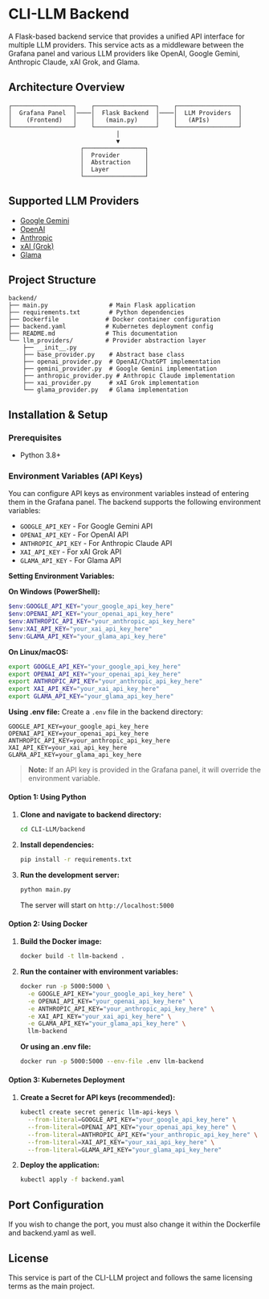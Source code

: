 # CLI-LLM Backend

A Flask-based backend service that provides a unified API interface for multiple LLM providers. This service acts as a middleware between the Grafana panel and various LLM providers like OpenAI, Google Gemini, Anthropic Claude, xAI Grok, and Glama.

## Architecture Overview

```
┌─────────────────┐    ┌─────────────────┐    ┌─────────────────┐
│  Grafana Panel  │────│  Flask Backend  │────│  LLM Providers  │
│    (Frontend)   │    │   (main.py)     │    │   (APIs)        │
└─────────────────┘    └─────────────────┘    └─────────────────┘
                              │
                              ▼
                    ┌─────────────────┐
                    │  Provider       │
                    │  Abstraction    │
                    │  Layer          │
                    └─────────────────┘
```

## Supported LLM Providers

- [Google Gemini](https://ai.google.dev/gemini-api/docs)
- [OpenAI](https://openai.com/api/)
- [Anthropic](https://www.anthropic.com/api)
- [xAI (Grok)](https://x.ai/api)
- [Glama](https://glama.ai/gateway/docs/api)


## Project Structure

```
backend/
├── main.py                 # Main Flask application
├── requirements.txt        # Python dependencies
├── Dockerfile             # Docker container configuration
├── backend.yaml           # Kubernetes deployment config
├── README.md              # This documentation
└── llm_providers/         # Provider abstraction layer
    ├── __init__.py
    ├── base_provider.py    # Abstract base class
    ├── openai_provider.py  # OpenAI/ChatGPT implementation
    ├── gemini_provider.py  # Google Gemini implementation
    ├── anthropic_provider.py # Anthropic Claude implementation
    ├── xai_provider.py     # xAI Grok implementation
    └── glama_provider.py   # Glama implementation
```

## Installation & Setup

### Prerequisites

- Python 3.8+

### Environment Variables (API Keys)

You can configure API keys as environment variables instead of entering them in the Grafana panel. The backend supports the following environment variables:

- `GOOGLE_API_KEY` - For Google Gemini API
- `OPENAI_API_KEY` - For OpenAI API  
- `ANTHROPIC_API_KEY` - For Anthropic Claude API
- `XAI_API_KEY` - For xAI Grok API
- `GLAMA_API_KEY` - For Glama API

**Setting Environment Variables:**

**On Windows (PowerShell):**
```powershell
$env:GOOGLE_API_KEY="your_google_api_key_here"
$env:OPENAI_API_KEY="your_openai_api_key_here"
$env:ANTHROPIC_API_KEY="your_anthropic_api_key_here"
$env:XAI_API_KEY="your_xai_api_key_here"
$env:GLAMA_API_KEY="your_glama_api_key_here"
```

**On Linux/macOS:**
```bash
export GOOGLE_API_KEY="your_google_api_key_here"
export OPENAI_API_KEY="your_openai_api_key_here"
export ANTHROPIC_API_KEY="your_anthropic_api_key_here"
export XAI_API_KEY="your_xai_api_key_here"
export GLAMA_API_KEY="your_glama_api_key_here"
```

**Using .env file:**
Create a `.env` file in the backend directory:
```env
GOOGLE_API_KEY=your_google_api_key_here
OPENAI_API_KEY=your_openai_api_key_here
ANTHROPIC_API_KEY=your_anthropic_api_key_here
XAI_API_KEY=your_xai_api_key_here
GLAMA_API_KEY=your_glama_api_key_here
```

> **Note:** If an API key is provided in the Grafana panel, it will override the environment variable.

#### Option 1: Using Python

1. **Clone and navigate to backend directory:**
   ```bash
   cd CLI-LLM/backend
   ```

2. **Install dependencies:**
   ```bash
   pip install -r requirements.txt
   ```

3. **Run the development server:**
   ```bash
   python main.py
   ```

   The server will start on `http://localhost:5000`

#### Option 2: Using Docker

1. **Build the Docker image:**
   ```bash
   docker build -t llm-backend .
   ```

2. **Run the container with environment variables:**
   ```bash
   docker run -p 5000:5000 \
     -e GOOGLE_API_KEY="your_google_api_key_here" \
     -e OPENAI_API_KEY="your_openai_api_key_here" \
     -e ANTHROPIC_API_KEY="your_anthropic_api_key_here" \
     -e XAI_API_KEY="your_xai_api_key_here" \
     -e GLAMA_API_KEY="your_glama_api_key_here" \
     llm-backend
   ```

   **Or using an .env file:**
   ```bash
   docker run -p 5000:5000 --env-file .env llm-backend
   ```

#### Option 3: Kubernetes Deployment

1. **Create a Secret for API keys (recommended):**
   ```bash
   kubectl create secret generic llm-api-keys \
     --from-literal=GOOGLE_API_KEY="your_google_api_key_here" \
     --from-literal=OPENAI_API_KEY="your_openai_api_key_here" \
     --from-literal=ANTHROPIC_API_KEY="your_anthropic_api_key_here" \
     --from-literal=XAI_API_KEY="your_xai_api_key_here" \
     --from-literal=GLAMA_API_KEY="your_glama_api_key_here"
   ```

2. **Deploy the application:**
   ```bash
   kubectl apply -f backend.yaml
   ```

## Port Configuration
If you wish to change the port, you must also change it within the Dockerfile and backend.yaml as well.

## License

This service is part of the CLI-LLM project and follows the same licensing terms as the main project.
